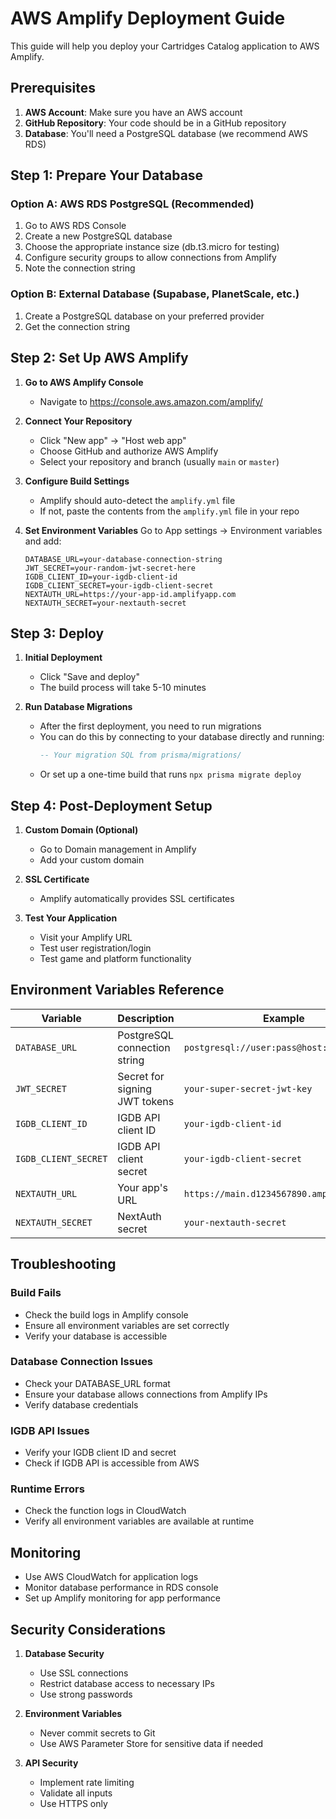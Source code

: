 # AWS Amplify Deployment Guide

This guide will help you deploy your Cartridges Catalog application to AWS Amplify.

## Prerequisites

1. **AWS Account**: Make sure you have an AWS account
2. **GitHub Repository**: Your code should be in a GitHub repository
3. **Database**: You'll need a PostgreSQL database (we recommend AWS RDS)

## Step 1: Prepare Your Database

### Option A: AWS RDS PostgreSQL (Recommended)
1. Go to AWS RDS Console
2. Create a new PostgreSQL database
3. Choose the appropriate instance size (db.t3.micro for testing)
4. Configure security groups to allow connections from Amplify
5. Note the connection string

### Option B: External Database (Supabase, PlanetScale, etc.)
1. Create a PostgreSQL database on your preferred provider
2. Get the connection string

## Step 2: Set Up AWS Amplify

1. **Go to AWS Amplify Console**
   - Navigate to https://console.aws.amazon.com/amplify/

2. **Connect Your Repository**
   - Click "New app" → "Host web app"
   - Choose GitHub and authorize AWS Amplify
   - Select your repository and branch (usually `main` or `master`)

3. **Configure Build Settings**
   - Amplify should auto-detect the `amplify.yml` file
   - If not, paste the contents from the `amplify.yml` file in your repo

4. **Set Environment Variables**
   Go to App settings → Environment variables and add:
   ```
   DATABASE_URL=your-database-connection-string
   JWT_SECRET=your-random-jwt-secret-here
   IGDB_CLIENT_ID=your-igdb-client-id
   IGDB_CLIENT_SECRET=your-igdb-client-secret
   NEXTAUTH_URL=https://your-app-id.amplifyapp.com
   NEXTAUTH_SECRET=your-nextauth-secret
   ```

## Step 3: Deploy

1. **Initial Deployment**
   - Click "Save and deploy"
   - The build process will take 5-10 minutes

2. **Run Database Migrations**
   - After the first deployment, you need to run migrations
   - You can do this by connecting to your database directly and running:
     ```sql
     -- Your migration SQL from prisma/migrations/
     ```
   - Or set up a one-time build that runs `npx prisma migrate deploy`

## Step 4: Post-Deployment Setup

1. **Custom Domain (Optional)**
   - Go to Domain management in Amplify
   - Add your custom domain

2. **SSL Certificate**
   - Amplify automatically provides SSL certificates

3. **Test Your Application**
   - Visit your Amplify URL
   - Test user registration/login
   - Test game and platform functionality

## Environment Variables Reference

| Variable | Description | Example |
|----------|-------------|---------|
| `DATABASE_URL` | PostgreSQL connection string | `postgresql://user:pass@host:5432/db` |
| `JWT_SECRET` | Secret for signing JWT tokens | `your-super-secret-jwt-key` |
| `IGDB_CLIENT_ID` | IGDB API client ID | `your-igdb-client-id` |
| `IGDB_CLIENT_SECRET` | IGDB API client secret | `your-igdb-client-secret` |
| `NEXTAUTH_URL` | Your app's URL | `https://main.d1234567890.amplifyapp.com` |
| `NEXTAUTH_SECRET` | NextAuth secret | `your-nextauth-secret` |

## Troubleshooting

### Build Fails
- Check the build logs in Amplify console
- Ensure all environment variables are set correctly
- Verify your database is accessible

### Database Connection Issues
- Check your DATABASE_URL format
- Ensure your database allows connections from Amplify IPs
- Verify database credentials

### IGDB API Issues
- Verify your IGDB client ID and secret
- Check if IGDB API is accessible from AWS

### Runtime Errors
- Check the function logs in CloudWatch
- Verify all environment variables are available at runtime

## Monitoring

- Use AWS CloudWatch for application logs
- Monitor database performance in RDS console
- Set up Amplify monitoring for app performance

## Security Considerations

1. **Database Security**
   - Use SSL connections
   - Restrict database access to necessary IPs
   - Use strong passwords

2. **Environment Variables**
   - Never commit secrets to Git
   - Use AWS Parameter Store for sensitive data if needed

3. **API Security**
   - Implement rate limiting
   - Validate all inputs
   - Use HTTPS only
